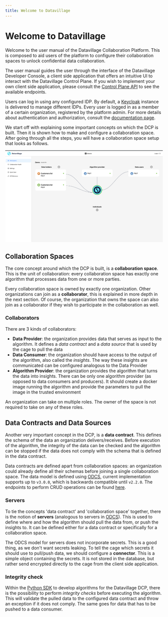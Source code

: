 ```yaml
---
title: Welcome to Datavillage
---
```


# Welcome to Datavillage

Welcome to the user manual of the Datavillage Collaboration Platform. This is composed to aid users of the platform to configure their collaboration spaces to unlock confidential data collaboration.

The user manual guides the user through the interface of the Datavillage Developer Console, a client side application that offers an intuitive UI to interact with the Datavillage Control Plane. If you wish to implement your own client side application, please consult the [Control Plane API](/docs/api/control-plane) to see the available endpoints.

Users can log in using any configured IDP. By default, a [Keycloak](https://www.keycloak.org/) instance is delivered to manage different IDPs. Every user is logged in as a member of a certain organization, registered by the platform admin. For more details about authentication and authorization, consult the [documentation page](/docs/user-manual/collaboration-space-owner/auth).

We start off with explaining some important concepts on which the DCP is built. Then it is shown how to make and configure a collaboration space. After going through all the steps, you will have a collaboration space setup that looks as follows.

![screenshot of final state of collaboration space in Datavillage Developer Console](img/screenshot-finished-space.png)

## Collaboration Spaces

The core concept around which the DCP is built, is a **collaboration space**. This is the unit of collaboration: every collaboration space has exactly one algorithm that processes data from one or more parties.

Every collaboration space is owned by exactly one organization. Other organizations can join as a **collaborator**, this is explained in more depth in the next section. Of course, the organization that owns the space can also join as a collaborator if they wish to participate in the collaboration as well.

### Collaborators

There are 3 kinds of collaborators:

- **Data Provider**: the organization provides data that serves as input to the algorithm. It defines a _data contract_ and a _data source_ that is used by the cage to pull the data
- **Data Consumer**: the organization should have access to the output of the algorithm, also called the _insights_. The way these insights are communicated can be configured analogous to the Data Provider
- **Algorithm Provider**: the organization provides the algorithm that turns the data into insights. There can be only one algorithm provider (as opposed to data consumers and producers). It should create a docker image running the algorithm and provide the parameters to pull the image in the trusted environment

An organization can take on multiple roles. The owner of the space is not required to take on any of these roles.

## Data Contracts and Data Sources

Another very important concept in the DCP, is a **data contract**. This defines the schema of the data an organization delivers/receives. Before execution of the algorithm, the integrity of the data can be checked and the algorithm can be stopped if the data does not comply with the schema that is defined in the data contract.

Data contracts are defined apart from collaboration spaces: an organization could already define all their schemas before joining a single collaboration space.
The data model is defined using [ODCS](https://bitol-io.github.io/open-data-contract-standard/v3.0.0/), current implementation supports up to `v3.0.0`, which is backwards compatible until `v2.2.0`. The endpoints to perform CRUD operations can be found [here](/dv-documentation/docs/api/control-plane/data-contracts).

### Servers

To tie the concepts 'data contract' and 'collaboration space' together, there is the notion of **servers** (analogous to servers in [ODCS](https://bitol-io.github.io/open-data-contract-standard/v3.0.0/#infrastructure-and-servers)).
This is used to define where and how the algorithm should pull the data from, or push the insights to. It can be defined either for a data contract or specifically for a collaboration space.

The ODCS model for servers does not incorporate secrets. This is a good thing, as we don't want secrets leaking. To tell the cage which secrets it should use to pull/push data, we should configure a **connector**. This is a simple object containing the secrets. It is not stored in the database, but rather send encrypted directly to the cage from the client side application.

### Integrity check

Within the [Python SDK](https://pypi.org/project/dv-utils/) to develop algorithms for the Datavillage DCP, there is the possibility to perform _integrity checks_ before executing the algorithm. This will validate the pulled data to the configured data contract and throw an exception if it does not comply. The same goes for data that has to be pushed to a data consumer.